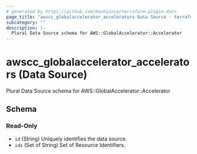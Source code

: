 ```yaml
---
# generated by https://github.com/hashicorp/terraform-plugin-docs
page_title: "awscc_globalaccelerator_accelerators Data Source - terraform-provider-awscc"
subcategory: ""
description: |-
  Plural Data Source schema for AWS::GlobalAccelerator::Accelerator
---
```


# awscc_globalaccelerator_accelerators (Data Source)

Plural Data Source schema for AWS::GlobalAccelerator::Accelerator



<!-- schema generated by tfplugindocs -->
## Schema

### Read-Only

- `id` (String) Uniquely identifies the data source.
- `ids` (Set of String) Set of Resource Identifiers.

